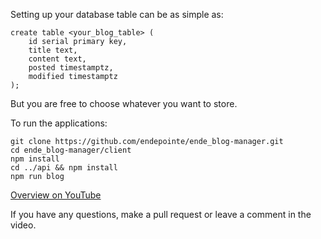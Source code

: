 Setting up your database table can be as simple as:
```
create table <your_blog_table> (
	id serial primary key,
	title text,
	content text,
	posted timestamptz,
	modified timestamptz
);
```
But you are free to choose whatever you want to store.

To run the applications:
```
git clone https://github.com/endepointe/ende_blog-manager.git
cd ende_blog-manager/client
npm install
cd ../api && npm install
npm run blog
```

[Overview on YouTube](https://youtu.be/zhNe0CEmam4)

If you have any questions, make a pull request or leave a comment in
the video.
